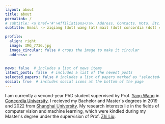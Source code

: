 ```yaml
---
layout: about
title: about
permalink: /
# subtitle: <a href='#'>Affiliations</a>. Address. Contacts. Moto. Etc.
subtitle: Email -> ziqiang (dot) wang (at) mail (dot) concordia (dot) ca

profile:
  align: right
  image: IMG_7736.jpg
  image_circular: false # crops the image to make it circular
  address: >
   

news: false  # includes a list of news items
latest_posts: false  # includes a list of the newest posts
selected_papers: false # includes a list of papers marked as "selected={true}"
social: true  # includes social icons at the bottom of the page
---
```


I am currently a second-year PhD student supervised by Prof. [Yang Wang](https://users.encs.concordia.ca/~wayang/) in [Concordia University](https://www.concordia.ca/). I recieved my Bachelor and Master's degrees in 2019 and 2022 from [Shanghai University](https://www.shu.edu.cn/). My research interests lie in the fields of computer vision and machine learning, which were kindled during my Master's degree under the supervision of Prof. [Zhi Liu](https://www.ivp.shu.edu.cn/Default.aspx?tabid=31916).
